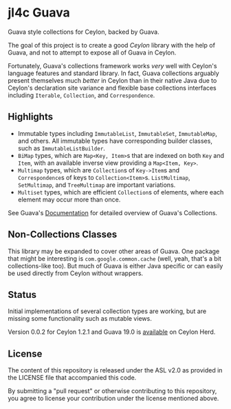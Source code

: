 jl4c Guava
=================================

Guava style collections for Ceylon, backed by Guava.

The goal of this project is to create a good *Ceylon* library with the help of
Guava, and not to attempt to expose all of Guava in Ceylon.

Fortunately, Guava's collections framework works *very* well with Ceylon's
language features and standard library. In fact, Guava collections arguably
present themselves much *better* in Ceylon than in their native Java due to
Ceylon's declaration site variance and flexible base collections interfaces
including `Iterable`, `Collection`, and `Correspondence`.

## Highlights

- Immutable types including `ImmutableList`, `ImmutableSet`, `ImmutableMap`,
  and others. All immutable types have corresponding builder classes, such as
  `ImmutableListBuilder`.
- `BiMap` types, which are `Map<Key, Item>`s that are indexed on both `Key` and
  `Item`, with an available inverse view providing a `Map<Item, Key>`.
- `Multimap` types, which are `Collection`s of `Key->Item`s and
  `Correspondence`s of keys to `Collection<Item>`s. `ListMultimap`,
  `SetMultimap`, and `TreeMultimap` are important variations.
- `Multiset` types, which are efficient `Collection`s of elements, where each
  element may occur more than once. 

See Guava's [Documentation](https://code.google.com/p/guava-libraries/wiki/GuavaExplained)
for detailed overview of Guava's Collections.

## Non-Collections Classes

This library may be expanded to cover other areas of Guava. One package that
might be interesting is `com.google.common.cache` (well, yeah, that's a bit
collections-like too). But much of Guava is either Java specific or can easily
be used directly from Ceylon without wrappers.

## Status

Initial implementations of several collection types are working, but are
missing some functionality such as mutable views.

Version 0.0.2 for Ceylon 1.2.1 and Guava 19.0 is
[available](http://modules.ceylon-lang.org/modules/com.vasileff.jl4c.guava) on
Ceylon Herd.

## License

The content of this repository is released under the ASL v2.0 as provided in
the LICENSE file that accompanied this code.

By submitting a "pull request" or otherwise contributing to this repository,
you agree to license your contribution under the license mentioned above.
